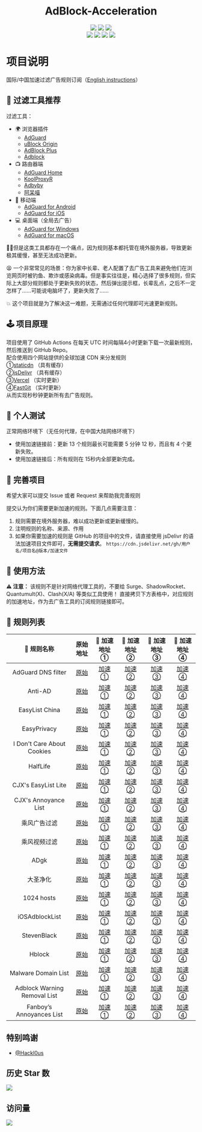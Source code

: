 <div align="center">
<h1 align="center">AdBlock-Acceleration</h1>
<img src="https://img.shields.io/github/stars/Silentely/AdBlock-Acceleration?color=yellow">
<img src="https://img.shields.io/github/forks/Silentely/AdBlock-Acceleration?color=orange">
<img src="https://img.shields.io/github/issues/Silentely/AdBlock-Acceleration?color=green">
 <br>
<img src="https://img.shields.io/github/license/Silentely/AdBlock-Acceleration?color=ff69b4">
<img src="https://img.shields.io/github/languages/code-size/Silentely/AdBlock-Acceleration?color=blueviolet">
<img src="https://www.deepcode.ai/api/gh/badge?key=eyJhbGciOiJIUzI1NiIsInR5cCI6IkpXVCJ9.eyJwbGF0Zm9ybTEiOiJnaCIsIm93bmVyMSI6IlNpbGVudGVseSIsInJlcG8xIjoiQWRCbG9jay1BY2NlbGVyYXRpb24iLCJpbmNsdWRlTGludCI6ZmFsc2UsImF1dGhvcklkIjoyNzQ2MiwiaWF0IjoxNjE0MjI0MzExfQ.xU2nL6W7rirL2Ypbm43784nnAbttXwYK5UV0KqJhN9M">
<img src="https://img.shields.io/badge/dynamic/json?label=GitHub%20Followers&query=%24.data.totalSubs&url=https%3A%2F%2Fapi.spencerwoo.com%2Fsubstats%2F%3Fsource%3Dgithub%26queryKey%3DSilentely&labelColor=282c34&color=181717&logo=github&longCache=true "关注数量">
</div>

# 项目说明

国际/中国加速过滤广告规则订阅（[English instructions](https://github.com/Silentely/AdBlock-Acceleration/blob/master/README.md)）

## 🔖 过滤工具推荐

过滤工具：
* 🌍 浏览器插件
  * [AdGuard](https://adguard.com)
  * [uBlock Origin](https://github.com/gorhill/uBlock)
  * [AdBlock Plus](https://adblockplus.org)
  * [Adblock](https://getadblock.com)
* 📺 路由器端
  * [AdGuard Home](https://adguard.com/zh_cn/adguard-home/overview.html)
  * [KoolProxyR](https://github.com/user1121114685/koolproxyR)
  * [Adbyby](http://www.adbyby.com/)
  * [阿呆喵](http://www.admflt.com)
* 📱 移动端
  * [AdGuard for Android](https://adguard.com/zh_cn/adguard-android/overview.html)
  * [AdGuard for iOS](https://adguard.com/zh_cn/adguard-ios/overview.html)
* 💻 桌面端（全局去广告）
  * [AdGuard for Windows](https://adguard.com/zh_cn/adguard-windows/overview.html)
  * [AdGuard for macOS](https://adguard.com/zh_cn/adguard-mac/overview.html)

🙅‍♂️但是这类工具都存在一个痛点，因为规则基本都托管在境外服务器，导致更新极其缓慢，甚至无法成功更新。

😫 一个非常常见的场景：你为家中长辈、老人配置了去广告工具来避免他们在浏览网页时被钓鱼、欺诈或感染病毒。但是事实往往是，精心选择了很多规则，但实际上大部分规则都处于更新失败的状态，然后弹出提示框，长辈乱点，之后不一定怎样了……可能说电脑坏了，更新失败了……

💥 这个项目就是为了解决这一难题，无需通过任何代理即可光速更新规则。

## 🕹 项目原理
项目使用了 GitHub Actions 在每天 UTC 时间每隔4小时更新下载一次最新规则，然后推送到 GitHub Repo。  
配合使用四个网站提供的全球加速 CDN 来分发规则  
①[staticdn](https://raw.staticdn.net) （具有缓存）  
②[jsDelivr](https://www.jsdelivr.com) （具有缓存）   
③[Vercel](https://vercel.com) （实时更新）   
④[FastGit](https://raw.fastgit.org) （实时更新）  
从而实现秒秒钟更新所有去广告规则。

## 🧪 个人测试
正常网络环境下（无任何代理，在中国大陆网络环境下）
* 使用加速链接前：更新 13 个规则最长可能需要 5 分钟 12 秒，而且有 4 个更新失败。
* 使用加速链接后：所有规则在 15秒内全部更新完成。

## 🚛 完善项目
希望大家可以提交 Issue 或者 Request 来帮助我完善规则

提交认为你们需要更新加速的规则。下面几点需要注意：

1. 规则需要在境外服务器，难以成功更新或更新缓慢的。
2. 注明规则的名称、来源、作用
3. 如果你需要加速的规则是 GitHub 的项目中的文件，请直接使用 jsDelivr 的语法加速项目文件即可，**无需提交请求**。
`https://cdn.jsdelivr.net/gh/用户名/项目名@版本/加速文件`

## 🍔 使用方法
**⚠️ 注意：** 该规则不是针对网络代理工具的，不要给 Surge、ShadowRocket、Quantumult(X)、Clash(X/A) 等类似工具使用！
直接拷贝下方表格中，对应规则的加速地址，作为去广告工具的订阅规则链接即可。

## 📃 规则列表

|  🥑 规则名称   |    原始地址  | 🚀 加速地址①    | 🚀 加速地址②    | 🚀 加速地址③    | 🚀 加速地址④    |
|  :----:  | :----:  | :----:  | :----:  | :----:  | :----:  |
| AdGuard DNS filter | [原始](https://adguardteam.github.io/AdGuardSDNSFilter/Filters/filter.txt) | [加速①](https://raw.staticdn.net/Silentely/AdBlock-Acceleration/master/AdGuard_Simplified_Domain_Names_Filter.txt) | [加速②](https://cdn.jsdelivr.net/gh/Silentely/AdBlock-Acceleration/AdGuard_Simplified_Domain_Names_Filter.txt) | [加速③](https://git.um5.top/AdGuard_Simplified_Domain_Names_Filter.txt) | [加速④](https://raw.fastgit.org/Silentely/AdBlock-Acceleration/master/AdGuard_Simplified_Domain_Names_Filter.txt) |
| Anti-AD | [原始](https://anti-ad.net/easylist.txt) | [加速①](https://raw.staticdn.net/Silentely/AdBlock-Acceleration/master/Anti_AD_Easylist.txt) | [加速②](https://cdn.jsdelivr.net/gh/Silentely/AdBlock-Acceleration/Anti_AD_Easylist.txt) | [加速③](https://git.um5.top/Anti_AD_Easylist.txt) | [加速④](https://raw.fastgit.org/Silentely/AdBlock-Acceleration/master/Anti_AD_Easylist.txt) |
| EasyList China | [原始](https://easylist-downloads.adblockplus.org/easylistchina.txt) | [加速①](https://raw.staticdn.net/Silentely/AdBlock-Acceleration/master/EasyList_China.txt) | [加速②](https://cdn.jsdelivr.net/gh/Silentely/AdBlock-Acceleration/EasyList_China.txt) | [加速③](https://git.um5.top/EasyList_China.txt) | [加速④](https://raw.fastgit.org/Silentely/AdBlock-Acceleration/master/EasyList_China.txt) |
| EasyPrivacy | [原始](https://easylist-downloads.adblockplus.org/easyprivacy.txt) | [加速①](https://raw.staticdn.net/Silentely/AdBlock-Acceleration/master/EasyPrivacy.txt) | [加速②](https://cdn.jsdelivr.net/gh/Silentely/AdBlock-Acceleration/EasyPrivacy.txt) | [加速③](https://git.um5.top/EasyPrivacy.txt) | [加速④](https://raw.fastgit.org/Silentely/AdBlock-Acceleration/master/EasyPrivacy.txt) |
| I Don't Care About Cookies | [原始](https://www.i-dont-care-about-cookies.eu/abp) | [加速①](https://raw.staticdn.net/Silentely/AdBlock-Acceleration/master/I_dont_care_about_cookies.txt) | [加速②](https://cdn.jsdelivr.net/gh/Silentely/AdBlock-Acceleration/I_dont_care_about_cookies.txt) | [加速③](https://git.um5.top/I_dont_care_about_cookies.txt) | [加速④](https://raw.fastgit.org/Silentely/AdBlock-Acceleration/master/I_dont_care_about_cookies.txt) |
| HalfLife | [原始](https://raw.githubusercontent.com/o0HalfLife0o/list/master/ad.txt) | [加速①](https://raw.staticdn.net/Silentely/AdBlock-Acceleration/master/HalfLife.txt) | [加速②](https://cdn.jsdelivr.net/gh/Silentely/AdBlock-Acceleration/HalfLife.txt ) | [加速③](https://git.um5.top/HalfLife.txt ) | [加速④](https://raw.fastgit.org/Silentely/AdBlock-Acceleration/master/HalfLife.txt ) |
| CJX's EasyList Lite | [原始](https://raw.githubusercontent.com/cjx82630/cjxlist/master/cjxlist.txt) | [加速①](https://raw.staticdn.net/Silentely/AdBlock-Acceleration/master/CJX's_EasyList_Lite.txt) | [加速②](https://cdn.jsdelivr.net/gh/Silentely/AdBlock-Acceleration/CJX's_EasyList_Lite.txt) | [加速③](https://git.um5.top/CJX's_EasyList_Lite.txt) | [加速④](https://raw.fastgit.org/Silentely/AdBlock-Acceleration/master/CJX's_EasyList_Lite.txt) |
| CJX's Annoyance List | [原始](https://raw.githubusercontent.com/cjx82630/cjxlist/master/cjx-annoyance.txt) | [加速①](https://raw.staticdn.net/Silentely/AdBlock-Acceleration/master/CJX's_Annoyance_List.txt) | [加速②](https://cdn.jsdelivr.net/gh/Silentely/AdBlock-Acceleration/CJX's_Annoyance_List.txt) | [加速③](https://git.um5.top/CJX's_Annoyance_List.txt) | [加速④](https://raw.fastgit.org/Silentely/AdBlock-Acceleration/master/CJX's_Annoyance_List.txt) |
| 乘风广告过滤 | [原始](https://gitee.com/xinggsf/Adblock-Rule/raw/master/rule.txt) | [加速①](https://raw.staticdn.net/Silentely/AdBlock-Acceleration/master/Xinggsf_rule.txt) | [加速②](https://cdn.jsdelivr.net/gh/Silentely/AdBlock-Acceleration/Xinggsf_rule.txt) | [加速③](https://git.um5.top/Xinggsf_rule.txt) | [加速④](https://raw.fastgit.org/Silentely/AdBlock-Acceleration/master/Xinggsf_rule.txt) |
| 乘风视频过滤 | [原始](https://gitee.com/xinggsf/Adblock-Rule/raw/master/mv.txt) | [加速①](https://raw.staticdn.net/Silentely/AdBlock-Acceleration/master/Xinggsf_mv.txt) | [加速②](https://cdn.jsdelivr.net/gh/Silentely/AdBlock-Acceleration/Xinggsf_mv.txt) | [加速③](https://git.um5.top/Xinggsf_mv.txt) | [加速④](https://raw.fastgit.org/Silentely/AdBlock-Acceleration/master/Xinggsf_mv.txt) |
| ADgk | [原始](https://banbendalao.coding.net/p/adgk/d/ADgk/git/raw/master/ADgk.txt) | [加速①](https://raw.staticdn.net/Silentely/AdBlock-Acceleration/master/ADgk.txt) | [加速②](https://cdn.jsdelivr.net/gh/Silentely/AdBlock-Acceleration/ADgk.txt) | [加速③](https://git.um5.top/ADgk.txt) | [加速④](https://raw.fastgit.org/Silentely/AdBlock-Acceleration/master/ADgk.txt) |
| 大圣净化 | [原始](https://raw.githubusercontent.com/jdlingyu/ad-wars/master/hosts) | [加速①](https://raw.staticdn.net/Silentely/AdBlock-Acceleration/master/ds_hosts.txt) | [加速②](https://cdn.jsdelivr.net/gh/Silentely/AdBlock-Acceleration/ds_hosts.txt) | [加速③](https://git.um5.top/ds_hosts.txt) | [加速④](https://raw.fastgit.org/Silentely/AdBlock-Acceleration/master/ds_hosts.txt) |
| 1024 hosts | [原始](https://raw.githubusercontent.com/Goooler/1024_hosts/master/hosts) | [加速①](https://raw.staticdn.net/Silentely/AdBlock-Acceleration/master/1024_hosts.txt) | [加速②](https://cdn.jsdelivr.net/gh/Silentely/AdBlock-Acceleration/1024_hosts.txt) | [加速③](https://git.um5.top/1024_hosts.txt) | [加速④](https://raw.fastgit.org/Silentely/AdBlock-Acceleration/master/1024_hosts.txt) |
| iOSAdblockList | [原始](https://raw.githubusercontent.com/BlackJack8/iOSAdblockList/master/Hosts.txt) | [加速①](https://raw.staticdn.net/Silentely/AdBlock-Acceleration/master/iPv4_hosts.txt) | [加速②](https://cdn.jsdelivr.net/gh/Silentely/AdBlock-Acceleration/iPv4_hosts.txt) | [加速③](https://git.um5.top/iPv4_hosts.txt) | [加速④](https://raw.fastgit.org/Silentely/AdBlock-Acceleration/master/iPv4_hosts.txt) |
| StevenBlack | [原始](https://raw.githubusercontent.com/StevenBlack/hosts/master/hosts) | [加速①](https://raw.staticdn.net/Silentely/AdBlock-Acceleration/master/Steven_hosts) | [加速②](https://cdn.jsdelivr.net/gh/Silentely/AdBlock-Acceleration/Steven_hosts) | [加速③](https://git.um5.top/Steven_hosts) | [加速④](https://raw.fastgit.org/Silentely/AdBlock-Acceleration/master/Steven_hosts) |
| Hblock | [原始](https://hblock.molinero.dev/hosts) | [加速①](https://raw.staticdn.net/Silentely/AdBlock-Acceleration/master/Hblock_hosts) | [加速②](https://cdn.jsdelivr.net/gh/Silentely/AdBlock-Acceleration/Hblock_hosts) | [加速③](https://git.um5.top/Hblock_hosts) | [加速④](https://raw.fastgit.org/Silentely/AdBlock-Acceleration/master/Hblock_hosts) | [加速④](https://raw.fastgit.org/Silentely/AdBlock-Acceleration/master/Hblock_hosts) |
| Malware Domain List | [原始](https://www.malwaredomainlist.com/hostslist/hosts.txt) | [加速①](https://raw.staticdn.net/Silentely/AdBlock-Acceleration/master/Malware_host.txt) | [加速②](https://cdn.jsdelivr.net/gh/Silentely/AdBlock-Acceleration/Malware_hosts.txt) | [加速③](https://git.um5.top/Malware_hosts.txt) | [加速④](https://raw.fastgit.org/Silentely/AdBlock-Acceleration/master/Malware_hosts.txt) |
| Adblock Warning Removal List | [原始](https://easylist-downloads.adblockplus.org/antiadblockfilters.txt) | [加速①](https://raw.staticdn.net/Silentely/AdBlock-Acceleration/master/antiadblockfilters.txt) | [加速②](https://cdn.jsdelivr.net/gh/Silentely/AdBlock-Acceleration/antiadblockfilters.txt) | [加速③](https://git.um5.top/antiadblockfilters.txt) | [加速④](https://raw.fastgit.org/Silentely/AdBlock-Acceleration/master/antiadblockfilters.txt) |
| Fanboy’s Annoyances List | [原始](https://easylist-downloads.adblockplus.org/fanboy-annoyance.txt) | [加速①](https://raw.staticdn.net/Silentely/AdBlock-Acceleration/master/fanboy-annoyance.txt) | [加速②](https://cdn.jsdelivr.net/gh/Silentely/AdBlock-Acceleration/fanboy-annoyance.txt) | [加速③](https://git.um5.top/fanboy-annoyance.txt) | [加速④](https://raw.fastgit.org/Silentely/AdBlock-Acceleration/master/fanboy-annoyance.txt) |


##    特别鸣谢

* [@Hackl0us](https://github.com/Hackl0us)



## 历史 Star 数
![](https://starchart.cc/Silentely/AdBlock-Acceleration.svg)

## 访问量
![](http://profile-counter.glitch.me/silentely/count.svg)
